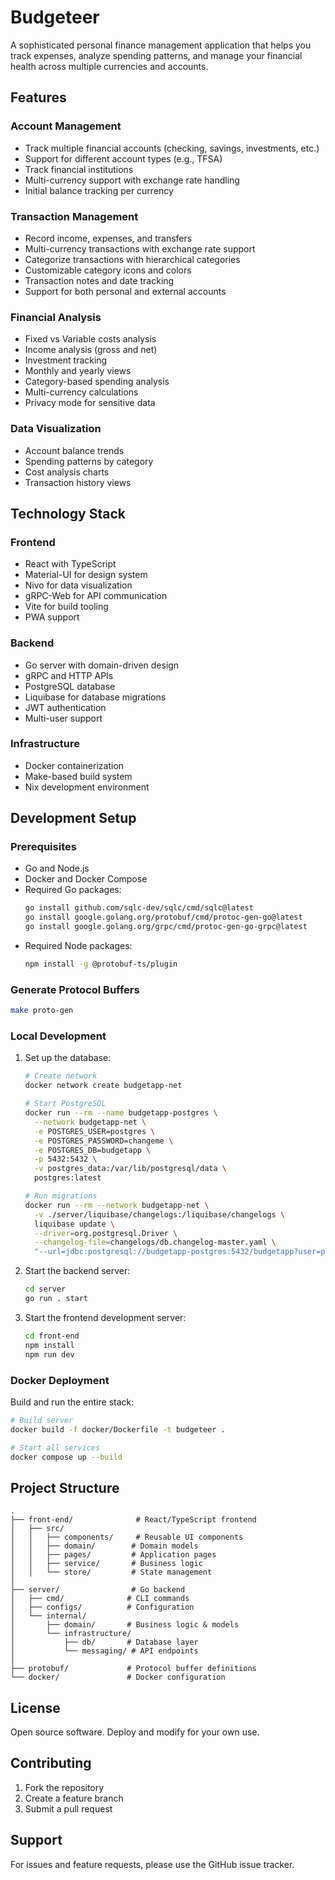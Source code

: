# Budgeteer

A sophisticated personal finance management application that helps you track expenses, analyze spending patterns, and manage your financial health across multiple currencies and accounts.

## Features

### Account Management
- Track multiple financial accounts (checking, savings, investments, etc.)
- Support for different account types (e.g., TFSA)
- Track financial institutions
- Multi-currency support with exchange rate handling
- Initial balance tracking per currency

### Transaction Management
- Record income, expenses, and transfers
- Multi-currency transactions with exchange rate support
- Categorize transactions with hierarchical categories
- Customizable category icons and colors
- Transaction notes and date tracking
- Support for both personal and external accounts

### Financial Analysis
- Fixed vs Variable costs analysis
- Income analysis (gross and net)
- Investment tracking
- Monthly and yearly views
- Category-based spending analysis
- Multi-currency calculations
- Privacy mode for sensitive data

### Data Visualization
- Account balance trends
- Spending patterns by category
- Cost analysis charts
- Transaction history views

## Technology Stack

### Frontend
- React with TypeScript
- Material-UI for design system
- Nivo for data visualization
- gRPC-Web for API communication
- Vite for build tooling
- PWA support

### Backend
- Go server with domain-driven design
- gRPC and HTTP APIs
- PostgreSQL database
- Liquibase for database migrations
- JWT authentication
- Multi-user support

### Infrastructure
- Docker containerization
- Make-based build system
- Nix development environment

## Development Setup

### Prerequisites
- Go and Node.js
- Docker and Docker Compose
- Required Go packages:
  ```bash
  go install github.com/sqlc-dev/sqlc/cmd/sqlc@latest
  go install google.golang.org/protobuf/cmd/protoc-gen-go@latest
  go install google.golang.org/grpc/cmd/protoc-gen-go-grpc@latest
  ```
- Required Node packages:
  ```bash
  npm install -g @protobuf-ts/plugin
  ```

### Generate Protocol Buffers
```bash
make proto-gen
```

### Local Development

1. Set up the database:
   ```bash
   # Create network
   docker network create budgetapp-net

   # Start PostgreSQL
   docker run --rm --name budgetapp-postgres \
     --network budgetapp-net \
     -e POSTGRES_USER=postgres \
     -e POSTGRES_PASSWORD=changeme \
     -e POSTGRES_DB=budgetapp \
     -p 5432:5432 \
     -v postgres_data:/var/lib/postgresql/data \
     postgres:latest

   # Run migrations
   docker run --rm --network budgetapp-net \
     -v ./server/liquibase/changelogs:/liquibase/changelogs \
     liquibase update \
     --driver=org.postgresql.Driver \
     --changelog-file=changelogs/db.changelog-master.yaml \
     "--url=jdbc:postgresql://budgetapp-postgres:5432/budgetapp?user=postgres&password=changeme"
   ```

2. Start the backend server:
   ```bash
   cd server
   go run . start
   ```

3. Start the frontend development server:
   ```bash
   cd front-end
   npm install
   npm run dev
   ```

### Docker Deployment

Build and run the entire stack:
```bash
# Build server
docker build -f docker/Dockerfile -t budgeteer .

# Start all services
docker compose up --build
```

## Project Structure

```
.
├── front-end/              # React/TypeScript frontend
│   ├── src/
│   │   ├── components/     # Reusable UI components
│   │   ├── domain/        # Domain models
│   │   ├── pages/         # Application pages
│   │   ├── service/       # Business logic
│   │   └── store/         # State management
│
├── server/                # Go backend
│   ├── cmd/              # CLI commands
│   ├── configs/          # Configuration
│   └── internal/
│       ├── domain/       # Business logic & models
│       └── infrastructure/
│           ├── db/       # Database layer
│           └── messaging/ # API endpoints
│
├── protobuf/             # Protocol buffer definitions
└── docker/               # Docker configuration
```

## License

Open source software. Deploy and modify for your own use.

## Contributing

1. Fork the repository
2. Create a feature branch
3. Submit a pull request

## Support

For issues and feature requests, please use the GitHub issue tracker.
